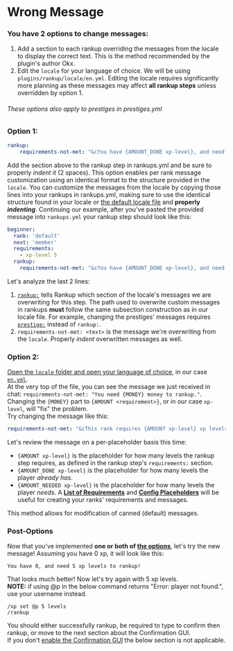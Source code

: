 # Wrong Message
### You have 2 options to change messages:
1. Add a section to each rankup overriding the messages from the locale to display the correct text. This is the method recommended by the plugin's author Okx.  
2. Edit the `locale` for your language of choice. We will be using `plugins/rankup/locale/en.yml`. Editing the locale requires significantly more planning as these messages may affect **all rankup steps** unless overridden by option 1.  
###### These options also apply to prestiges in prestiges.yml
### Option 1:  
```yaml
rankup:
    requirements-not-met: "&cYou have {AMOUNT_DONE xp-level}, and need {AMOUNT xp-level} xp levels to rankup!"
```
Add the section above to the rankup step in rankups.yml and be sure to properly _indent it_ (2 spaces). This option enables per rank message customization using an identical format to the structure provided in the `locale`. You can customize the messages from the locale by copying those lines into your rankups in rankups.yml, making sure to use the identical structure found in your locale or [the default locale file](https://github.com/okx-code/Rankup3/tree/master/src/main/resources/locale) and **properly _indenting_**. Continuing our example, after you've pasted the provided message into `rankups.yml` your rankup step should look like this:  
```yaml
beginner:
  rank: 'default'
  next: 'member'
  requirements:
    - xp-level 5
  rankup:
    requirements-not-met: "&cYou have {AMOUNT_DONE xp-level}, and need {AMOUNT xp-level} xp levels to rankup!"
```  
Let's analyze the last 2 lines:  
1. [`rankup:`](https://github.com/okx-code/Rankup3/wiki/How-to-rankups.yml-and-prestiges.yml#3-rankup) tells Rankup which section of the locale's messages we are overwriting for this step. The path used to overwrite custom messages in rankups **must** follow the same subsection construction as in our locale file. For example, changing the prestiges' messages requires [`prestige:`](https://github.com/okx-code/Rankup3/wiki/How-to-rankups.yml-and-prestiges.yml#message-me) instead of `rankup:`.  
2. `requirements-not-met: <text>` is the message we're overwriting from the `locale`. Properly _indent_ overwritten messages as well.
### Option 2:  
[Open the `locale` folder and open your language of choice](https://github.com/okx-code/Rankup3/tree/master/src/main/resources/locale), in our case [`en.yml`](https://github.com/okx-code/Rankup3/blob/master/src/main/resources/locale/en.yml).  
At the very top of the file, you can see the message we just received in chat: `requirements-not-met: "You need {MONEY} money to rankup."`. Changing the `{MONEY}` part to `{AMOUNT <requirement>}`, or in our case `xp-level`, will "fix" the problem.  
Try changing the message like this:
```yaml
requirements-not-met: "&cThis rank requires {AMOUNT xp-level} xp levels. You have {AMOUNT_DONE xp-level}, and need {AMOUNT_NEEDED xp-level} xp levels!"
```
Let's review the message on a per-placeholder basis this time:
* `{AMOUNT xp-level}` is the placeholder for how many levels the rankup step requires, as defined in the rankup step's `requirements:` section.
* `{AMOUNT_DONE xp-level}` is the placeholder for how many levels the player _already has_.
* `{AMOUNT_NEEDED xp-level}` is the placeholder for how many levels the player _needs_.
A **[List of Requirements](https://github.com/okx-code/Rankup3/wiki/List-of-Requirements)** and **[Config Placeholders](https://github.com/okx-code/Rankup3/wiki/Config-Placeholders)** will be useful for creating your ranks' requirements and messages.  

This method allows for modification of canned (default) messages.  
### Post-Options
Now that you've implemented **one or both of [the options](#wrong-message)**, let's try the new message! Assuming you have 0 xp, it will look like this:
```
You have 0, and need 5 xp levels to rankup!
```
That looks much better! Now let's try again with 5 xp levels.  
**NOTE:** if using @p in the below command returns "Error: player not found.", use your username instead.
```
/xp set @p 5 levels
/rankup
```
You should either successfully rankup, be required to type to confirm then rankup, or move to the next section about the Confirmation GUI.  
If you don't [enable the Confirmation GUI](https://github.com/okx-code/Rankup3/blob/master/src/main/resources/config.yml#L49-L51) the below section is not applicable.
